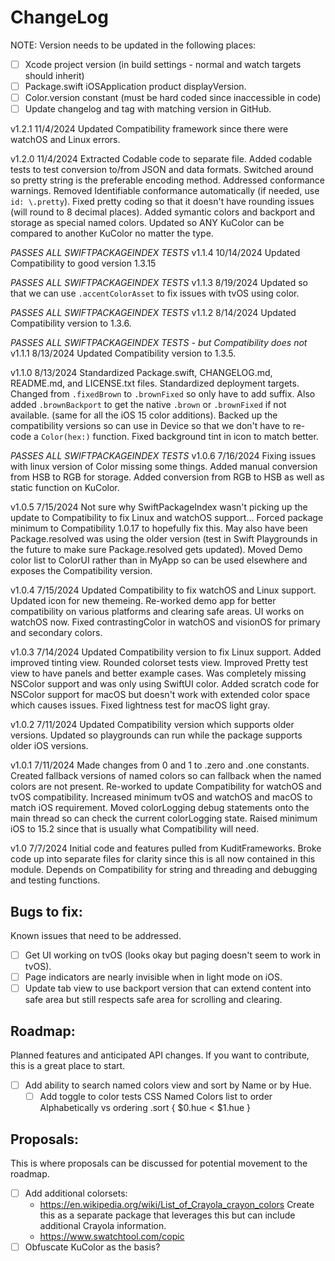 # ChangeLog

NOTE: Version needs to be updated in the following places:
- [ ] Xcode project version (in build settings - normal and watch targets should inherit)
- [ ] Package.swift iOSApplication product displayVersion.
- [ ] Color.version constant (must be hard coded since inaccessible in code)
- [ ] Update changelog and tag with matching version in GitHub.

v1.2.1 11/4/2024 Updated Compatibility framework since there were watchOS and Linux errors.

v1.2.0 11/4/2024 Extracted Codable code to separate file.  Added codable tests to test conversion to/from JSON and data formats.  Switched around so pretty string is the preferable encoding method.  Addressed conformance warnings.  Removed Identifiable conformance automatically (if needed, use `id: \.pretty`).  Fixed pretty coding so that it doesn't have rounding issues (will round to 8 decimal places).  Added symantic colors and backport and storage as special named colors.  Updated so ANY KuColor can be compared to another KuColor no matter the type.

*PASSES ALL SWIFTPACKAGEINDEX TESTS*
v1.1.4 10/14/2024 Updated Compatibility to good version 1.3.15

*PASSES ALL SWIFTPACKAGEINDEX TESTS*
v1.1.3 8/19/2024 Updated so that we can use `.accentColorAsset` to fix issues with tvOS using color.

*PASSES ALL SWIFTPACKAGEINDEX TESTS*
v1.1.2 8/14/2024 Updated Compatibility version to 1.3.6.

*PASSES ALL SWIFTPACKAGEINDEX TESTS - but Compatibility does not*
v1.1.1 8/13/2024 Updated Compatibility version to 1.3.5.

v1.1.0 8/13/2024 Standardized Package.swift, CHANGELOG.md, README.md, and LICENSE.txt files.  Standardized deployment targets.  Changed from `.fixedBrown` to `.brownFixed` so only have to add suffix.  Also added `.brownBackport` to get the native `.brown` or `.brownFixed` if not available. (same for all the iOS 15 color additions).  Backed up the compatibility versions so can use in Device so that we don't have to re-code a `Color(hex:)` function.  Fixed background tint in icon to match better.

*PASSES ALL SWIFTPACKAGEINDEX TESTS*
v1.0.6 7/16/2024 Fixing issues with linux version of Color missing some things.  Added manual conversion from HSB to RGB for storage.  Added conversion  from RGB to HSB as well as static function on KuColor.

v1.0.5 7/15/2024 Not sure why SwiftPackageIndex wasn't picking up the update to Compatibility to fix Linux and watchOS support... Forced package minimum to Compatibility 1.0.17 to hopefully fix this.  May also have been Package.resolved was using the older version (test in Swift Playgrounds in the future to make sure Package.resolved gets updated).  Moved Demo color list to ColorUI rather than in MyApp so can be used elsewhere and exposes the Compatibility version.

v1.0.4 7/15/2024 Updated Compatibility to fix watchOS and Linux support.  Updated icon for new themeing.  Re-worked demo app for better compatibility on various platforms and clearing safe areas.  UI works on watchOS now.  Fixed contrastingColor in watchOS and visionOS for primary and secondary colors.

v1.0.3 7/14/2024 Updated Compatibility version to fix Linux support.  Added improved tinting view.  Rounded colorset tests view.  Improved Pretty test view to have panels and better example cases.  Was completely missing NSColor support and was only using SwiftUI color.  Added scratch code for NSColor support for macOS but doesn't work with extended color space which causes issues.  Fixed lightness test for macOS light gray.

v1.0.2 7/11/2024 Updated Compatibility version which supports older versions.  Updated so playgrounds can run while the package supports older iOS versions.

v1.0.1 7/11/2024 Made changes from 0 and 1 to .zero and .one constants.  Created fallback versions of named colors so can fallback when the named colors are not present.  Re-worked to update Compatibility for watchOS and tvOS compatibility.  Increased minimum tvOS and watchOS and macOS to match iOS requirement.  Moved colorLogging debug statements onto the main thread so can check the current colorLogging state.  Raised minimum iOS to 15.2 since that is usually what Compatibility will need.

v1.0 7/7/2024 Initial code and features pulled from KuditFrameworks.  Broke code up into separate files for clarity since this is all now contained in this module.  Depends on Compatibility for string and threading and debugging and testing functions.


## Bugs to fix:
Known issues that need to be addressed.
- [ ] Get UI working on tvOS (looks okay but paging doesn't seem to work in tvOS).
- [ ] Page indicators are nearly invisible when in light mode on iOS.
- [ ] Update tab view to use backport version that can extend content into safe area but still respects safe area for scrolling and clearing.

## Roadmap:
Planned features and anticipated API changes.  If you want to contribute, this is a great place to start.
- [ ] Add ability to search named colors view and sort by Name or by Hue.
    - [ ] Add toggle to color tests CSS Named Colors list to order Alphabetically vs ordering .sort { $0.hue < $1.hue }

## Proposals:
This is where proposals can be discussed for potential movement to the roadmap.
- [ ] Add additional colorsets:
    - https://en.wikipedia.org/wiki/List_of_Crayola_crayon_colors
        Create this as a separate package that leverages this but can include additional Crayola information.
    - https://www.swatchtool.com/copic
- [ ] Obfuscate KuColor as the basis?
